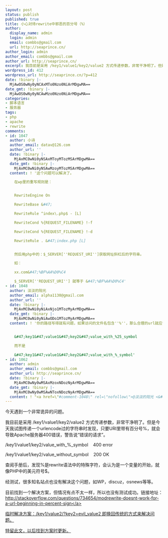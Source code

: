 ```yaml
---
layout: post
status: publish
published: true
title: 小心对待rewrite中邪恶的百分号（%）
author:
  display_name: admin
  login: admin
  email: combbs@gmail.com
  url: http://seaprince.cn/
author_login: admin
author_email: combbs@gmail.com
author_url: http://seaprince.cn/
excerpt: 我目前是采用 /key1/value1/key2/value2 方式传递参数，非常干净明了。但是今天我试图传递一个urlencode过的字符串时发现，只要URI里带有百分号%，就会导致Apache服务器400错误，警告说“错误的请求”。
wordpress_id: 412
wordpress_url: http://seaprince.cn/?p=412
date: !binary |-
  MjAwOS0wNy0yNCAxMTo0Nzo0NiArMDgwMA==
date_gmt: !binary |-
  MjAwOS0wNy0yNCAwMzo0Nzo0NiArMDgwMA==
categories:
- 脚本语言
- 服务器
tags:
- php
- apache
- rewrite
comments:
- id: 1047
  author: 小诗
  author_email: datav@126.com
  author_url: ''
  date: !binary |-
    MjAxMC0wNi0yNSAxMToyMTozMSArMDgwMA==
  date_gmt: !binary |-
    MjAxMC0wNi0yNSAwMzoyMTozMSArMDgwMA==
  content: ! '这个问题可以解决了。

    在wp里的重写规则是：


    RewriteEngine On

    RewriteBase &#47;

    RewriteRule ^index\.php$ - [L]

    RewriteCond %{REQUEST_FILENAME} !-f

    RewriteCond %{REQUEST_FILENAME} !-d

    RewriteRule . &#47;index.php [L]


    然后用php中的：$_SERVER[''REQUEST_URI'']获取网址斜杠后的字符串。

    如：

    xx.com&#47;%BF%AA%D0%C4

    $_SERVER[''REQUEST_URI''] 就等于 &#47;%BF%AA%D0%C4'
- id: 1048
  author: 淡淡的阳光
  author_email: alpha1130@gmail.com
  author_url: ''
  date: !binary |-
    MjAxMC0wNi0yNiAxNjo1MTozMyArMDgwMA==
  date_gmt: !binary |-
    MjAxMC0wNi0yNiAwODo1MTozMyArMDgwMA==
  content: ! '你的路径写得就有问题，如果访问的文件名包含''%''，那么合理的url就应该是


    &#47;key1&#47;value1&#47;key2&#47;value_with_%25_symbol

    而不是

    &#47;key1&#47;value1&#47;key2&#47;value_with_%_symbol'
- id: 1062
  author: admin
  author_email: combbs@gmail.com
  author_url: http://seaprince.cn/
  date: !binary |-
    MjAxMC0wNy0wMSAxMzoxNDozNyArMDgwMA==
  date_gmt: !binary |-
    MjAxMC0wNy0wMSAwNToxNDozNyArMDgwMA==
  content: ! "<a href=\"#comment-1048\" rel=\"nofollow\">@淡淡的阳光 <&#47;a> \r\n对的，应该先urlencode。"
---
```

<p>今天遇到一个非常诡异的问题。</p>
<p>我目前是采用 &#47;key1&#47;value1&#47;key2&#47;value2 方式传递参数，非常干净明了。但是今天我试图传递一个urlencode过的字符串时发现，只要URI里带有百分号%，就会导致Apache服务器400错误，警告说&ldquo;错误的请求&rdquo;。</p>
<p>&#47;key1&#47;value1&#47;key2&#47;value_with_%_symbol&nbsp;&nbsp;&nbsp; 400 error</p>
<p>&#47;key1&#47;value1&#47;key2&#47;value_without_symbol&nbsp;&nbsp;&nbsp; 200 OK</p>
<p>查阅手册后，发现%是rewrite语法中的特殊字符，会认为是一个变量的开始，就像PHP中的美元符号$。</p>
<p>经测试，很多知名站点也没有解决这个问题，如WP，discuz，osnews等等。</p>
<p>目前找到一个解决方案，但情况有点不太一样，所以也没有测试成功。链接地址：<a href="http:&#47;&#47;stackoverflow.com&#47;questions&#47;734654&#47;modrewrite-doesnt-work-for-a-url-beginning-in-percent-sign">http:&#47;&#47;stackoverflow.com&#47;questions&#47;734654&#47;modrewrite-doesnt-work-for-a-url-beginning-in-percent-sign<&#47;a></p>
<p>临时解决方案：&#47;key1&#47;value2&#47;?key2=evil_value2 即换回传统的方式来解决问题。</p>
<p>特留此文，以后找到方案时更新。</p>
